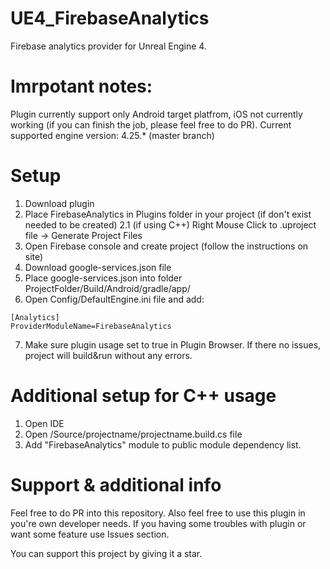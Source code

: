 # UE4_FirebaseAnalytics
Firebase analytics provider for Unreal Engine 4. 

# Imrpotant notes: 
Plugin currently support only Android target platfrom, iOS not currently working (if you can finish the job, please feel free to do PR).
Current supported engine version: 4.25.* (master branch)

# Setup
1. Download plugin
2. Place FirebaseAnalytics in Plugins folder in your project (if don't exist needed to be created)
2.1 (if using C++) Right Mouse Click to .uproject file -> Generate Project Files 
3. Open Firebase console and create project (follow the instructions on site)
4. Download google-services.json file
5. Place google-services.json into folder ProjectFolder/Build/Android/gradle/app/ 
6. Open Config/DefaultEngine.ini file and add:
```
[Analytics]
ProviderModuleName=FirebaseAnalytics
```
7. Make sure plugin usage set to true in Plugin Browser. If there no issues, project will build&run without any errors. 

# Additional setup for C++ usage
1. Open IDE
2. Open /Source/projectname/projectname.build.cs file 
3. Add "FirebaseAnalytics" module to public module dependency list. 

# Support & additional info
Feel free to do PR into this repository. Also feel free to use this plugin in you're own developer needs.
If you having some troubles with plugin or want some feature use Issues section.

You can support this project by giving it a star.
